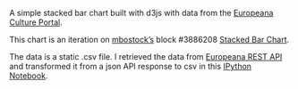 A simple stacked bar chart built with d3js with data from the [Europeana Culture Portal](http://europeana.eu/portal/aboutus.html).

This chart is an iteration on [mbostock’s](http://bl.ocks.org/mbostock) block #3886208 [Stacked Bar Chart](http://bl.ocks.org/mbostock/3886208).

The data is a static .csv file.  I retrieved the data from [Europeana REST API](http://labs.europeana.eu/api/introduction/) and transformed it from a json API response to csv in this [IPython Notebook](http://nbviewer.ipython.org/github/micahstubbs/europeana-stacked-bar/blob/master/europeana-api.ipynb).